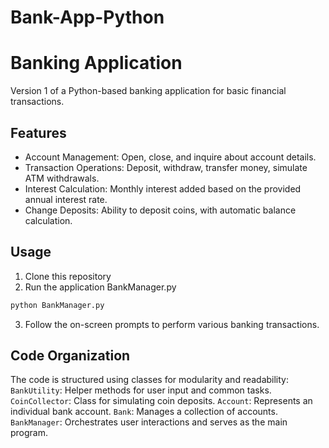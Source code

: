 # Bank-App-Python
# Banking Application
Version 1 of a Python-based banking application for basic financial transactions.

## Features
- Account Management: Open, close, and inquire about account details.
- Transaction Operations: Deposit, withdraw, transfer money, simulate ATM withdrawals.
- Interest Calculation: Monthly interest added based on the provided annual interest rate.
- Change Deposits: Ability to deposit coins, with automatic balance calculation.

## Usage
1. Clone this repository
2. Run the application BankManager.py
  ```bash
  python BankManager.py
  ```
3. Follow the on-screen prompts to perform various banking transactions.

## Code Organization
The code is structured using classes for modularity and readability:
  `BankUtility`: Helper methods for user input and common tasks.
  `CoinCollector`: Class for simulating coin deposits.
  `Account`: Represents an individual bank account.
  `Bank`: Manages a collection of accounts.
  `BankManager`: Orchestrates user interactions and serves as the main program.
